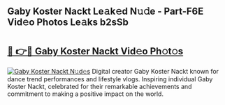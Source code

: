 ## Gaby Koster Nackt Le𝚊k𝚎d N𝚞𝚍e - Part-F6E Vid𝚎o Photos Le𝚊ks b2sSb

# <h2><a href="http://fb30g25.evod.top/?m=Gaby+Koster+Nackt">🔗 👉🔴 Gaby Koster Nackt Vid𝚎o Ph𝚘t𝚘s</a></h2>

[![Gaby Koster Nackt N𝚞d𝚎s](https://i.imgur.com/8V9OHl7.gif)](http://fb30g25.evod.top/?m=Gaby+Koster+Nackt)
Digital creator Gaby Koster Nackt known for dance trend performances and lifestyle vlogs. Inspiring individual Gaby Koster Nackt, celebrated for their remarkable achievements and commitment to making a positive impact on the world. 
